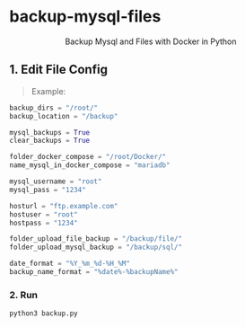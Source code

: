 # backup-mysql-files
<div align="center">Backup Mysql and Files with Docker in Python</div>


## 1. Edit File Config 
> Example:

``` python
backup_dirs = "/root/"
backup_location = "/backup"

mysql_backups = True
clear_backups = True

folder_docker_compose = "/root/Docker/"
name_mysql_in_docker_compose = "mariadb"

mysql_username = "root"
mysql_pass = "1234"

hosturl = "ftp.example.com"
hostuser = "root"
hostpass = "1234"

folder_upload_file_backup = "/backup/file/"
folder_upload_mysql_backup = "/backup/sql/"

date_format = "%Y_%m_%d-%H_%M"
backup_name_format = "%date%-%backupName%"
```

### 2. Run

``` bash
python3 backup.py
```
